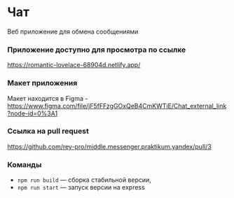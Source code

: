 # Чат
Веб приложение для обмена сообщениями

### Приложение доступно для просмотра по ссылке
https://romantic-lovelace-68904d.netlify.app/

### Макет приложения
Макет находится в Figma - https://www.figma.com/file/jF5fFFzgGOxQeB4CmKWTiE/Chat_external_link?node-id=0%3A1

### Ссылка на pull request
https://github.com/rey-pro/middle.messenger.praktikum.yandex/pull/3

### Команды
- `npm run build` — сборка стабильной версии,
- `npm run start` — запуск версии на express
